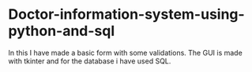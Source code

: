 # Doctor-information-system-using-python-and-sql
In this I have made a basic form with some validations. The GUI is made with tkinter and for the database i have used SQL.
